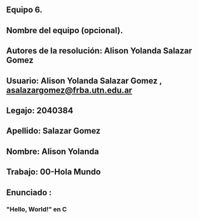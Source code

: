 ## Equipo 6.
## Nombre del equipo (opcional).
## Autores de la resolución: Alison Yolanda Salazar Gomez
## Usuario: Alison Yolanda Salazar Gomez , asalazargomez@frba.utn.edu.ar
## Legajo: 2040384
## Apellido: Salazar Gomez
## Nombre: Alison Yolanda
## Trabajo: 00-Hola Mundo
## Enunciado : 
### "Hello, World!” en C
